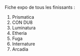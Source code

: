 Fiche expo de tous les finissants :

1. Prismatica
2. CON DU8
3. Luminatura
4. Etheria
5. Fuga
6. Internature
7. Arcadia
